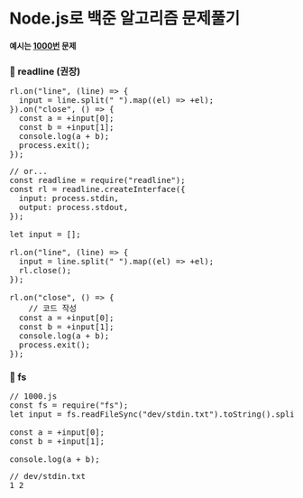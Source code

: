 # Node.js로 백준 알고리즘 문제풀기

#### 예시는 [1000번](https://www.acmicpc.net/problem/1000) 문제

### 👾 readline (권장)

<pre>
rl.on("line", (line) => {
  input = line.split(" ").map((el) => +el);
}).on("close", () => {
  const a = +input[0];
  const b = +input[1];
  console.log(a + b);
  process.exit();
});
</pre>

<pre>
// or...
const readline = require("readline");
const rl = readline.createInterface({
  input: process.stdin,
  output: process.stdout,
});

let input = [];

rl.on("line", (line) => {
  input = line.split(" ").map((el) => +el);
  rl.close();
});

rl.on("close", () => {
    // 코드 작성
  const a = +input[0];
  const b = +input[1];
  console.log(a + b);
  process.exit();
});
</pre>

### 👾 fs

<pre>
// 1000.js
const fs = require("fs");
let input = fs.readFileSync("dev/stdin.txt").toString().split(" ");

const a = +input[0];
const b = +input[1];

console.log(a + b);
</pre>

<pre>
// dev/stdin.txt
1 2
</pre>
